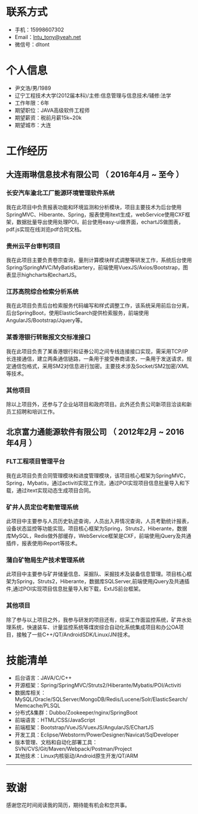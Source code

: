 # 联系方式
- 手机：15998607302
- Email：lntu_tony@yeah.net 
- 微信号：dltont

# 个人信息
 - 尹文浩/男/1989
 - 辽宁工程技术大学(2012届本科)/主修:信息管理与信息技术/辅修:法学
 - 工作年限：6年
 - 期望职位：JAVA高级软件工程师
 - 期望薪资：税前月薪15k~20k
 - 期望城市：大连
 
# 工作经历
## 大连雨琳信息技术有限公司 （ 2016年4月 ~ 至今 ）

### 长安汽车渝北工厂能源环境管理软件系统
我在此项目中负责报表功能和环境监测和分析模块，项目主要技术为后台使用SpringMVC、Hiberante、Spring，报表使用itext生成，webService使用CXF框架，数据批量导出使用处理POI，前台使用easy-ui做界面，echartJS做图表，pdf.js实现在线浏览pdf合同文档。

### 贵州云平台审判项目 
我在此项目主要负责卷宗查询，量刑计算模块样式调整等研发工作，系统后台使用Spring/SpringMVC/MyBatis和artery，前端使用VuexJS/Axios/Bootstrap，图表显示highcharts和echartJS。

### 江苏高院综合检索分析系统
我在此项目负责后台检索服务代码编写和样式调整工作，该系统采用前后台分离，后台SpringBoot，使用ElasticSearch提供检索服务，前端使用AngularJS/Bootstrap/Jquery等。

### 某香港银行转账报文交标准接口
我在此项目负责了某香港银行和证券公司之间专线连接接口实现，需采用TCP/IP长连接通信，建立两条通信链路，一条用于接受券商请求，一条用于发送请求，规定通信包格式，采用SM2对信息进行加密。主要技术涉及Socket/SM2加密/XML等技术。

### 其他项目
除以上项目外，还参与了企业站项目和政府项目。此外还负责公司新项目洽谈和新员工招聘和培训工作。


## 北京富力通能源软件有限公司 （ 2012年2月 ~ 2016年4月 ）

### FLT工程项目管理平台
我在此项目负责合同管理模块和进度管理模块，该项目核心框架为SpringMVC，Spring，Mybatis，通过activiti实现工作流，通过POI实现项目信息批量导入和下载，通过itext实现动态生成项目合同。

### 矿井人员定位考勤管理系统
此项目中主要参与人员历史轨迹查询，人员出入井情况查询，人员考勤统计报表，设备状态监控等功能实现。项目核心框架为Spring，Struts2，Hiberante，数据库MySQL，Redis做外部缓存，WebService框架是CXF，前端使用jQuery及共通插件，报表使用iReport等技术。

### 蒲白矿物局生产技术管理系统
此项目中主要参与矿井储量信息、采掘队、采掘技术及装备信息管理。项目核心框架为Spring，Struts2，Hiberante，数据库SQLServer,前端使用jQuery及共通插件,通过POI实现项目信息批量导入和下载，ExtJS前台框架。
 
### 其他项目
除了参与以上项目之外，我参与研发的项目还有，综采工作面监控系统，矿井水处理系统，快速装车、计量监控系统等煤炭综合自动化系统集成项目和办公OA项目，接触了一些C++/QT/AndroidSDK/Linux/JNI技术。
                
# 技能清单
- 后台语言：JAVA/C/C++
- 开源框架：Spring/SpringMVC/Struts2/Hiberante/Mybatis/POI/Activiti
- 数据库相关：MySQL/Oracle/SQLServer/MongoDB/Redis/Lucene/Solr/ElasticSearch/Memcache/PLSQL
- 分布式&集群：Dubbo/Zookeeper/nginx/SpringBoot
- 前端语言：HTML/CSS/JavaScript
- 前端框架：Bootstrap/VueJS/VuexJS/AngularJS/EChartJS
- 开发工具：Eclipse/Webstorm/PowerDesigner/Navicat/SqlDeveloper
- 版本管理、文档和自动化部署工具：SVN/CVS/Git/Maven/Webpack/Postman/Project
- 其他技术：Linux内核驱动/Android原生开发/QT/ARM

---      
# 致谢
感谢您花时间阅读我的简历，期待能有机会和您共事。
      
